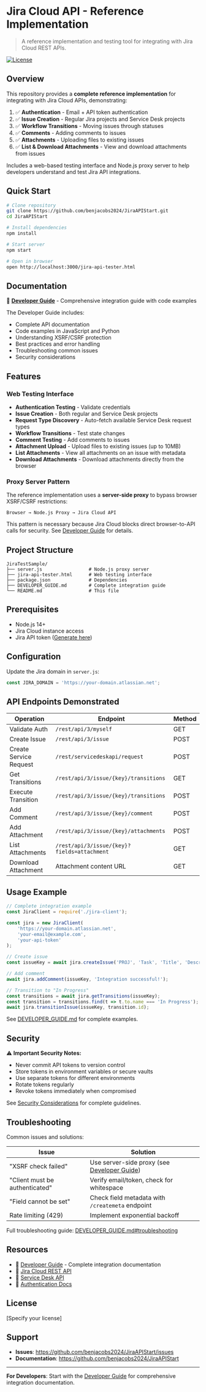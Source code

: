 # Jira Cloud API - Reference Implementation

> A reference implementation and testing tool for integrating with Jira Cloud REST APIs.

[![License](https://img.shields.io/badge/license-MIT-blue.svg)](LICENSE)

## Overview

This repository provides a **complete reference implementation** for integrating with Jira Cloud APIs, demonstrating:

1. ✅ **Authentication** - Email + API token authentication
2. ✅ **Issue Creation** - Regular Jira projects and Service Desk projects
3. ✅ **Workflow Transitions** - Moving issues through statuses
4. ✅ **Comments** - Adding comments to issues
5. ✅ **Attachments** - Uploading files to existing issues
6. ✅ **List & Download Attachments** - View and download attachments from issues

Includes a web-based testing interface and Node.js proxy server to help developers understand and test Jira API integrations.

## Quick Start

```bash
# Clone repository
git clone https://github.com/benjacobs2024/JiraAPIStart.git
cd JiraAPIStart

# Install dependencies
npm install

# Start server
npm start

# Open in browser
open http://localhost:3000/jira-api-tester.html
```

## Documentation

📖 **[Developer Guide](DEVELOPER_GUIDE.md)** - Comprehensive integration guide with code examples

The Developer Guide includes:
- Complete API documentation
- Code examples in JavaScript and Python
- Understanding XSRF/CSRF protection
- Best practices and error handling
- Troubleshooting common issues
- Security considerations

## Features

### Web Testing Interface

- **Authentication Testing** - Validate credentials
- **Issue Creation** - Both regular and Service Desk projects
- **Request Type Discovery** - Auto-fetch available Service Desk request types
- **Workflow Transitions** - Test state changes
- **Comment Testing** - Add comments to issues
- **Attachment Upload** - Upload files to existing issues (up to 10MB)
- **List Attachments** - View all attachments on an issue with metadata
- **Download Attachments** - Download attachments directly from the browser

### Proxy Server Pattern

The reference implementation uses a **server-side proxy** to bypass browser XSRF/CSRF restrictions:

```
Browser → Node.js Proxy → Jira Cloud API
```

This pattern is necessary because Jira Cloud blocks direct browser-to-API calls for security. See [Developer Guide](DEVELOPER_GUIDE.md#understanding-xsrfcsrf-protection) for details.

## Project Structure

```
JiraTestSample/
├── server.js                 # Node.js proxy server
├── jira-api-tester.html      # Web testing interface
├── package.json              # Dependencies
├── DEVELOPER_GUIDE.md        # Complete integration guide
└── README.md                 # This file
```

## Prerequisites

- Node.js 14+
- Jira Cloud instance access
- Jira API token ([Generate here](https://id.atlassian.com/manage-profile/security/api-tokens))

## Configuration

Update the Jira domain in `server.js`:

```javascript
const JIRA_DOMAIN = 'https://your-domain.atlassian.net';
```

## API Endpoints Demonstrated

| Operation | Endpoint | Method |
|-----------|----------|--------|
| Validate Auth | `/rest/api/3/myself` | GET |
| Create Issue | `/rest/api/3/issue` | POST |
| Create Service Request | `/rest/servicedeskapi/request` | POST |
| Get Transitions | `/rest/api/3/issue/{key}/transitions` | GET |
| Execute Transition | `/rest/api/3/issue/{key}/transitions` | POST |
| Add Comment | `/rest/api/3/issue/{key}/comment` | POST |
| Add Attachment | `/rest/api/3/issue/{key}/attachments` | POST |
| List Attachments | `/rest/api/3/issue/{key}?fields=attachment` | GET |
| Download Attachment | Attachment content URL | GET |

## Usage Example

```javascript
// Complete integration example
const JiraClient = require('./jira-client');

const jira = new JiraClient(
    'https://your-domain.atlassian.net',
    'your-email@example.com',
    'your-api-token'
);

// Create issue
const issueKey = await jira.createIssue('PROJ', 'Task', 'Title', 'Description');

// Add comment
await jira.addComment(issueKey, 'Integration successful!');

// Transition to "In Progress"
const transitions = await jira.getTransitions(issueKey);
const transition = transitions.find(t => t.to.name === 'In Progress');
await jira.transitionIssue(issueKey, transition.id);
```

See [DEVELOPER_GUIDE.md](DEVELOPER_GUIDE.md) for complete examples.

## Security

⚠️ **Important Security Notes:**

- Never commit API tokens to version control
- Store tokens in environment variables or secure vaults
- Use separate tokens for different environments
- Rotate tokens regularly
- Revoke tokens immediately when compromised

See [Security Considerations](DEVELOPER_GUIDE.md#security-considerations) for complete guidelines.

## Troubleshooting

Common issues and solutions:

| Issue | Solution |
|-------|----------|
| "XSRF check failed" | Use server-side proxy (see [Developer Guide](DEVELOPER_GUIDE.md#understanding-xsrfcsrf-protection)) |
| "Client must be authenticated" | Verify email/token, check for whitespace |
| "Field cannot be set" | Check field metadata with `/createmeta` endpoint |
| Rate limiting (429) | Implement exponential backoff |

Full troubleshooting guide: [DEVELOPER_GUIDE.md#troubleshooting](DEVELOPER_GUIDE.md#troubleshooting)

## Resources

- 📖 [Developer Guide](DEVELOPER_GUIDE.md) - Complete integration documentation
- 🔗 [Jira Cloud REST API](https://developer.atlassian.com/cloud/jira/platform/rest/v3/)
- 🔗 [Service Desk API](https://developer.atlassian.com/cloud/jira/service-desk/rest/)
- 🔗 [Authentication Docs](https://developer.atlassian.com/cloud/jira/platform/basic-auth-for-rest-apis/)

## License

[Specify your license]

## Support

- **Issues**: https://github.com/benjacobs2024/JiraAPIStart/issues
- **Documentation**: https://github.com/benjacobs2024/JiraAPIStart

---

**For Developers**: Start with the [Developer Guide](DEVELOPER_GUIDE.md) for comprehensive integration documentation.
